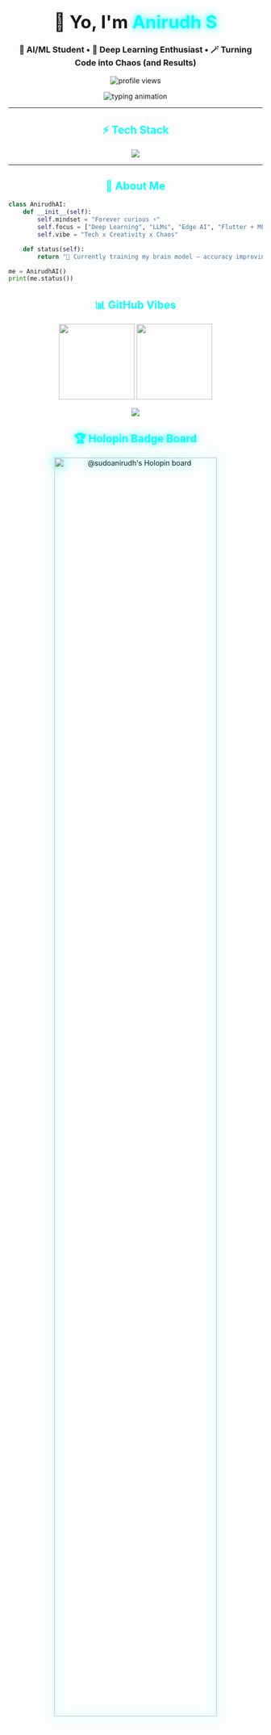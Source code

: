 <!-- ⚡ Neural Nexus v3.0 — by Anirudh S -->

<h1 align="center" style="font-size:2.5em;">
  🚀 Yo, I'm <span style="color:#00FFFF; text-shadow: 0 0 15px #00FFFF;">Anirudh S</span>
</h1>

<h3 align="center">
  🤖 AI/ML Student • 🧠 Deep Learning Enthusiast • 🪄 Turning Code into Chaos (and Results)
</h3>

<p align="center">
  <img src="https://komarev.com/ghpvc/?username=SudoAnirudh&label=👀+Profile+Scans&color=00FFFF&style=flat-square" alt="profile views" />
</p>

<p align="center">
  <img src="https://readme-typing-svg.demolab.com?font=JetBrains+Mono&weight=600&size=20&duration=2500&pause=800&color=00FFFF&center=true&vCenter=true&width=700&lines=AI+Engineer+in+Progress...;Building+Edge+AI+Apps+like+a+Pro;LLMs+%7C+CV+%7C+Agents+%7C+Vibes;Innovation+Mode%3A+Always+ON;Debugging+my+way+to+Perfection+💻" alt="typing animation"/>
</p>

---

<h2 align="center" style="color:#00FFFF;">⚡ Tech Stack</h2>

<p align="center">
  <img src="https://skillicons.dev/icons?i=python,tensorflow,pytorch,flutter,dart,opencv,react,nodejs,mongodb,mysql,git,linux,docker" />
</p>

---

<h2 align="center" style="color:#00FFFF;">🧬 About Me</h2>

```python
class AnirudhAI:
    def __init__(self):
        self.mindset = "Forever curious ⚡"
        self.focus = ["Deep Learning", "LLMs", "Edge AI", "Flutter + ML"]
        self.vibe = "Tech x Creativity x Chaos"

    def status(self):
        return "🧠 Currently training my brain model — accuracy improving daily."

me = AnirudhAI()
print(me.status())
```
<h2 align="center" style="color:#00FFFF;">📊 GitHub Vibes</h2> <p align="center"> <img src="https://streak-stats.demolab.com?user=SudoAnirudh&theme=tokyonight&hide_border=true&ring=00FFFF&fire=00FFFF&currStreakLabel=00FFFF" height="150"/> <img src="https://github-readme-stats-sigma-five.vercel.app/api?username=SudoAnirudh&show_icons=true&theme=tokyonight&hide_border=true&count_private=true&title_color=00FFFF&icon_color=00FFFF" height="150"/> </p> <p align="center"> <img src="https://github-readme-activity-graph.vercel.app/graph?username=SudoAnirudh&theme=tokyo-night&hide_border=true&area=true&custom_title=Activity+Flow+🌌"/> </p>

<h2 align="center" style="color:#00FFFF; text-shadow: 0 0 15px #00FFFF;">🏆 Holopin Badge Board</h2>

<p align="center" style="animation: glow 2s infinite alternate;">
  <a href="https://www.holopin.io/@sudoanirudh">
    <img src="https://holopin.me/sudoanirudh" alt="@sudoanirudh's Holopin board" width="80%" />
  </a>
</p>

<style>
@keyframes glow {
  from { filter: drop-shadow(0 0 10px #00FFFF); }
  to { filter: drop-shadow(0 0 25px #00FFFF); }
}
</style>


<h2 align="center" style="color:#00FFFF;">🌐 Connect with Me</h2> <p align="center"> <a href="https://www.linkedin.com/in/sudoanirudh"><img src="https://img.shields.io/badge/LinkedIn-00FFFF?style=for-the-badge&logo=linkedin&logoColor=black"/></a> <a href="https://www.instagram.com/___anirudh.s"><img src="https://img.shields.io/badge/Instagram-ff00ff?style=for-the-badge&logo=instagram&logoColor=white"/></a> <a href="mailto:anirudhsudo@gmail.com"><img src="https://img.shields.io/badge/Gmail-blueviolet?style=for-the-badge&logo=gmail&logoColor=white"/></a> <a href="https://buymeacoffee.com/anirud"><img src="https://img.shields.io/badge/☕-Buy%20Me%20a%20Coffee-00FFFF?style=for-the-badge&logo=buymeacoffee&logoColor=black"/></a> </p>

<h3 align="center" style="font-weight:600; color:#00FFFF; text-shadow:0 0 10px #00FFFF;"> “Stay real. Stay curious. Ship bold ideas.” ⚙️ </h3> <p align="center"> <img src="https://capsule-render.vercel.app/api?type=waving&color=00FFFF&height=120&section=footer"/> </p> 
